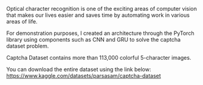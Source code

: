 Optical character recognition is one of the exciting areas of computer vision that makes our lives easier and saves time by automating work in various areas of life.

For demonstration purposes, I created an architecture through the PyTorch library using components such as CNN and GRU to solve the captcha dataset problem.

Captcha Dataset contains more than 113,000 colorful 5-character images.

You can download the entire dataset using the link below: 
https://www.kaggle.com/datasets/parsasam/captcha-dataset
